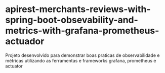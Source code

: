 # apirest-merchants-reviews-with-spring-boot-obsevability-and-metrics-with-grafana-prometheus-actuador
Projeto desenvolvido para demonstrar boas praticas de observabilidade e métricas utilizando as ferramentas e frameworks grafana, prometheus e actuator
